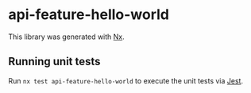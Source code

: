 # api-feature-hello-world

This library was generated with [Nx](https://nx.dev).

## Running unit tests

Run `nx test api-feature-hello-world` to execute the unit tests via [Jest](https://jestjs.io).
